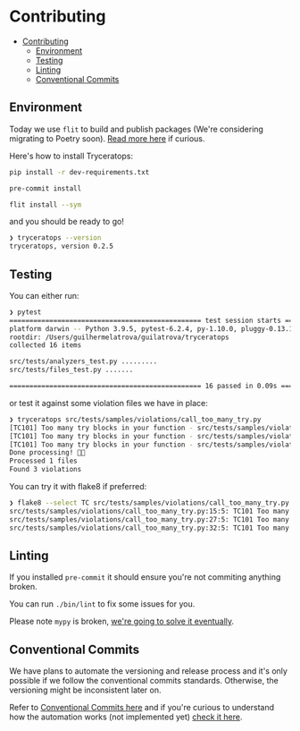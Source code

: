 # Contributing

- [Contributing](#contributing)
  - [Environment](#environment)
  - [Testing](#testing)
  - [Linting](#linting)
  - [Conventional Commits](#conventional-commits)

## Environment

Today we use `flit` to build and publish packages (We're considering migrating to Poetry soon).
[Read more here](https://github.com/guilatrova/tryceratops/issues/19) if curious.

Here's how to install Tryceratops:

```sh
pip install -r dev-requirements.txt

pre-commit install

flit install --sym
```

and you should be ready to go!

```sh
❯ tryceratops --version
tryceratops, version 0.2.5
```

## Testing

You can either run:

```sh
❯ pytest
================================================ test session starts ================================================
platform darwin -- Python 3.9.5, pytest-6.2.4, py-1.10.0, pluggy-0.13.1
rootdir: /Users/guilhermelatrova/guilatrova/tryceratops
collected 16 items

src/tests/analyzers_test.py .........                                                                         [ 56%]
src/tests/files_test.py .......                                                                               [100%]

================================================ 16 passed in 0.09s =================================================
```

or test it against some violation files we have in place:

```sh
❯ tryceratops src/tests/samples/violations/call_too_many_try.py
[TC101] Too many try blocks in your function - src/tests/samples/violations/call_too_many_try.py:15:4
[TC101] Too many try blocks in your function - src/tests/samples/violations/call_too_many_try.py:27:4
[TC101] Too many try blocks in your function - src/tests/samples/violations/call_too_many_try.py:32:4
Done processing! 🦖✨
Processed 1 files
Found 3 violations
```

You can try it with flake8 if preferred:

```sh
❯ flake8 --select TC src/tests/samples/violations/call_too_many_try.py
src/tests/samples/violations/call_too_many_try.py:15:5: TC101 Too many try blocks in your function
src/tests/samples/violations/call_too_many_try.py:27:5: TC101 Too many try blocks in your function
src/tests/samples/violations/call_too_many_try.py:32:5: TC101 Too many try blocks in your function
```

## Linting

If you installed `pre-commit` it should ensure you're not commiting anything broken.

You can run `./bin/lint` to fix some issues for you.

Please note `mypy` is broken, [we're going to solve it eventually](https://github.com/guilatrova/tryceratops/issues/17).

## Conventional Commits

We have plans to automate the versioning and release process and it's only possible if we follow the conventional commits standards. Otherwise, the versioning might be inconsistent later on.

Refer to [Conventional Commits here](https://www.conventionalcommits.org/en/v1.0.0/) and if you're curious to understand how the automation works (not implemented yet) [check it here](https://mestrak.com/blog/semantic-release-with-python-poetry-github-actions-20nn).
